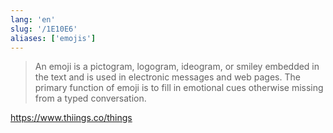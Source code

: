 ```yaml
---
lang: 'en'
slug: '/1E10E6'
aliases: ['emojis']
---
```


> An emoji is a pictogram, logogram, ideogram, or smiley embedded in the text and is used in electronic messages and web pages. The primary function of emoji is to fill in emotional cues otherwise missing from a typed conversation.

https://www.thiings.co/things
